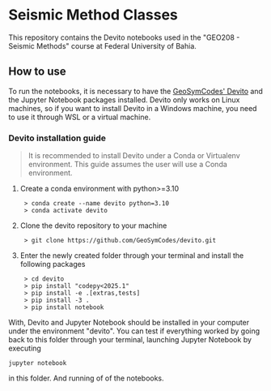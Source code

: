 # Seismic Method Classes

This repository contains the Devito notebooks used in the "GEO208 - Seismic Methods" course at Federal University of Bahia.

## How to use

To run the notebooks, it is necessary to have the [GeoSymCodes' Devito](https://github.com/GeoSymCodes/devito) and the Jupyter Notebook packages installed. Devito only works on Linux machines, so if you want to install Devito in a Windows machine, you need to use it through WSL or a virtual machine.

### Devito installation guide

>It is recommended to install Devito under a Conda or Virtualenv environment. This guide assumes the user will use a Conda environment.

1. Create a conda environment with python>=3.10 

        > conda create --name devito python=3.10
        > conda activate devito

2. Clone the devito repository to your machine

        > git clone https://github.com/GeoSymCodes/devito.git

3. Enter the newly created folder through your terminal and install the following packages

        > cd devito
        > pip install "codepy<2025.1"
        > pip install -e .[extras,tests]
        > pip install -3 .
        > pip install notebook

With, Devito and Jupyter Notebook should be installed in your computer under the environment "devito". You can test if everything worked by going back to this folder through your terminal, launching Jupyter Notebook by executing

    jupyter notebook

in this folder. And running of of the notebooks.